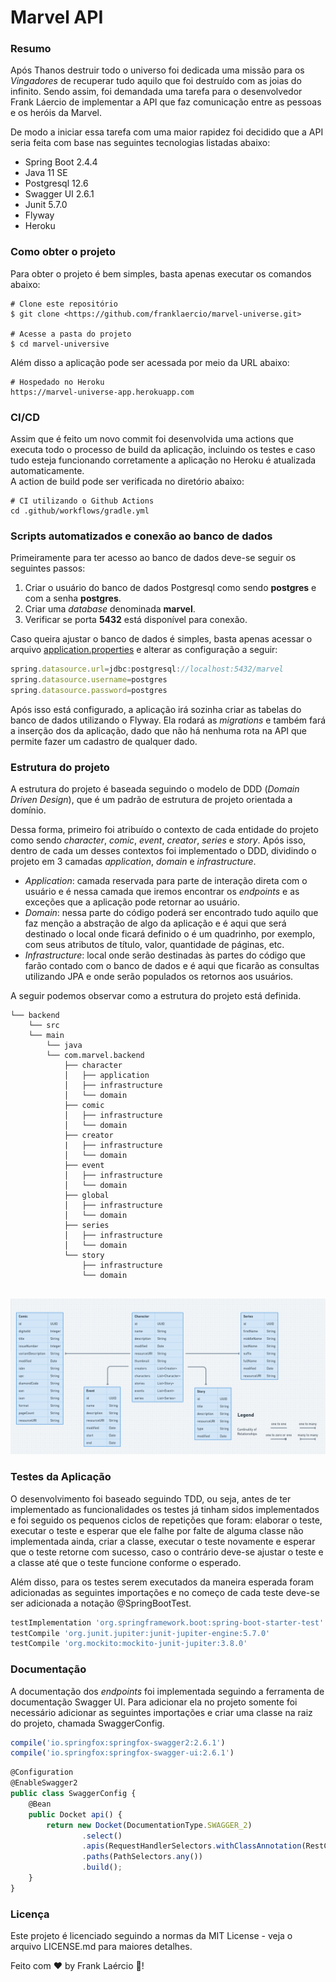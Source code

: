 # Marvel API

### Resumo

Após Thanos destruir todo o universo foi dedicada uma missão para os *Vingadores* de recuperar tudo aquilo que foi destruído com as joias do infinito. Sendo assim, foi demandada uma tarefa para o desenvolvedor Frank Láercio de implementar a API que faz comunicação entre as pessoas e os heróis da Marvel. 

De modo a iniciar essa tarefa com uma maior rapidez foi decidido que a API seria feita com base nas seguintes tecnologias listadas abaixo:

- Spring Boot 2.4.4
- Java 11 SE
- Postgresql 12.6
- Swagger UI 2.6.1
- Junit 5.7.0
- Flyway
- Heroku

### Como obter o projeto

Para obter o projeto é bem simples, basta apenas executar os comandos abaixo:

```
# Clone este repositório
$ git clone <https://github.com/franklaercio/marvel-universe.git>

# Acesse a pasta do projeto
$ cd marvel-universive

```

Além disso a aplicação pode ser acessada por meio da URL abaixo:

```
# Hospedado no Heroku
https://marvel-universe-app.herokuapp.com
```

### CI/CD
Assim que é feito um novo commit foi desenvolvida uma actions que executa todo o processo de build da aplicação, incluindo os testes e caso tudo esteja funcionando corretamente a aplicação no Heroku é atualizada automaticamente. <br />
A action de build pode ser verificada no diretório abaixo:

```
# CI utilizando o Github Actions
cd .github/workflows/gradle.yml
```

### Scripts automatizados e conexão ao banco de dados

Primeiramente para ter acesso ao banco de dados deve-se seguir os seguintes passos:

1. Criar o usuário do banco de dados Postgresql como sendo **postgres** e com a senha **postgres**.
2. Criar uma *database* denominada **marvel**.
3. Verificar se porta **5432** está disponível para conexão.

Caso queira ajustar o banco de dados é simples, basta apenas acessar o arquivo [application.properties](http://application.properties) e alterar as configuração a seguir:

```jsx
spring.datasource.url=jdbc:postgresql://localhost:5432/marvel
spring.datasource.username=postgres
spring.datasource.password=postgres
```

Após isso está configurado, a aplicação irá sozinha criar as tabelas do banco de dados utilizando o Flyway. Ela rodará as *migrations* e também fará a inserção dos da aplicação, dado que não há nenhuma rota na API que permite fazer um cadastro de qualquer dado.

### Estrutura do projeto

A estrutura do projeto é baseada seguindo o modelo de DDD (*Domain Driven Design*), que é um padrão de estrutura de projeto orientada a domínio.

Dessa forma, primeiro foi atribuído o contexto de cada entidade do projeto como sendo *character*, *comic*, *event*, *creator*, *series* e *story*. Após isso, dentro de cada um desses contextos foi implementado o DDD, dividindo o projeto em 3 camadas *application*, *domain* e *infrastructure*. 

- *Application*: camada reservada para parte de interação direta com o usuário e é nessa camada que iremos encontrar os *endpoints* e as exceções que a aplicação pode retornar ao usuário.
- *Domain*: nessa parte do código poderá ser encontrado tudo aquilo que faz menção a abstração de algo da aplicação e é aqui que será destinado o local onde ficará definido o é um quadrinho, por exemplo, com seus atributos de título, valor, quantidade de páginas, etc.
- *Infrastructure*: local onde serão destinadas às partes do código que farão contado com o banco de dados e é aqui que ficarão as consultas utilizando JPA e onde serão populados os retornos aos usuários.

A seguir podemos observar como a estrutura do projeto está definida.

```
└── backend
    └── src
	└── main
	    └── java
		└── com.marvel.backend
			├── character
			│   ├── application
			│   ├── infrastructure
			│   └── domain
			├── comic
			│   ├── infrastructure
			│   └── domain
			├── creator
			|   ├── infrastructure
			│   └── domain
			├── event
			│   ├── infrastructure
			│   └── domain
			├── global
			│   ├── infrastructure
			│   └── domain
			├── series
			│   ├── infrastructure
			│   └── domain
			└── story
			    ├── infrastructure
			    └── domain
	        
```

<p>
   <img alt="Imagem geral do projeto" src="assets/images/marvel.png" />
<p>

### Testes da Aplicação

O desenvolvimento foi baseado seguindo TDD, ou seja, antes de ter implementado as funcionalidades os testes já tinham sidos implementados e foi seguido os pequenos ciclos de repetições que foram: elaborar o teste, executar o teste e esperar que ele falhe por falte de alguma classe não implementada ainda, criar a classe, executar o teste novamente e esperar que o teste retorne com sucesso, caso o contrário deve-se ajustar o teste e a classe até que o teste funcione conforme o esperado.

Além disso, para os testes serem executados da maneira esperada foram adicionadas as seguintes importações e no começo de cada teste deve-se ser adicionada a notação @SpringBootTest.

```jsx
testImplementation 'org.springframework.boot:spring-boot-starter-test'
testCompile 'org.junit.jupiter:junit-jupiter-engine:5.7.0'
testCompile 'org.mockito:mockito-junit-jupiter:3.8.0'
```

### Documentação

A documentação dos *endpoints* foi implementada seguindo a ferramenta de documentação Swagger UI. Para adicionar ela no projeto somente foi necessário adicionar as seguintes importações e criar uma classe na raiz do projeto, chamada SwaggerConfig.

```jsx
compile('io.springfox:springfox-swagger2:2.6.1')
compile('io.springfox:springfox-swagger-ui:2.6.1')
```

```jsx
@Configuration
@EnableSwagger2
public class SwaggerConfig {
    @Bean
    public Docket api() {
        return new Docket(DocumentationType.SWAGGER_2)
                .select()
                .apis(RequestHandlerSelectors.withClassAnnotation(RestController.class))
                .paths(PathSelectors.any())
                .build();
    }
}
```

### Licença

Este projeto é licenciado seguindo a normas da MIT License - veja o arquivo LICENSE.md para maiores detalhes.

Feito com :hearts: by Frank Laércio :wave:!
